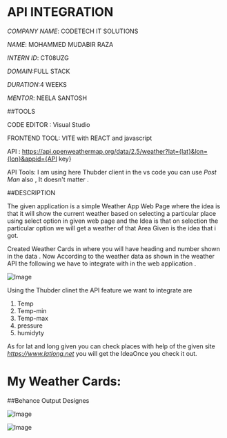# API INTEGRATION

*COMPANY NAME*: CODETECH IT SOLUTIONS

*NAME*: MOHAMMED MUDABIR RAZA

*INTERN ID*: CT08UZG

*DOMAIN*:FULL STACK

*DURATION*:4 WEEKS

*MENTOR*: NEELA SANTOSH

##TOOLS

CODE EDITOR : Visual Studio

FRONTEND TOOL: VITE with REACT and javascript

API : https://api.openweathermap.org/data/2.5/weather?lat={lat}&lon={lon}&appid={API key}

API Tools: I am using here Thubder client in the vs code you can use *Post Man* also , It doesn't matter . 

##DESCRIPTION

The given application is  a simple Weather App Web Page where the idea is that it will show the  current weather  based on selecting a particular place using select option in given web page and the Idea is that on selection the particular option we will get a weather of that Area Given is the idea that i got.

Created Weather Cards in where you will have heading and number shown in the data . Now According to the weather data as shown in the weather API the following we have to integrate with in the web application .


![Image](https://github.com/user-attachments/assets/41e71053-082b-49e2-a29b-85e0e0dd6a6f)

Using the Thubder clinet the API feature we want to integrate are  

1) Temp
2) Temp-min
3) Temp-max
4) pressure
5) humidyty

As for lat and long given you can check places with help of  the given site  *https://www.latlong.net*  you will get the IdeaOnce you check it out.

# My Weather Cards:


##Behance Output Designes

![Image](https://github.com/user-attachments/assets/c7cc79bd-a020-4782-8418-c23ae5a1cf71)

![Image](https://github.com/user-attachments/assets/10742497-00f5-4a61-aed5-fa6f96fde1a8)











